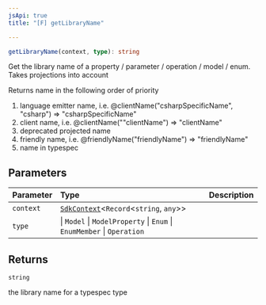 ```yaml
---
jsApi: true
title: "[F] getLibraryName"

---
```

```ts
getLibraryName(context, type): string
```

Get the library name of a property / parameter / operation / model / enum. Takes projections into account

Returns name in the following order of priority
1. language emitter name, i.e. @clientName("csharpSpecificName", "csharp") => "csharpSpecificName"
2. client name, i.e. @clientName(""clientName") => "clientName"
3. deprecated projected name
4. friendly name, i.e. @friendlyName("friendlyName") => "friendlyName"
5. name in typespec

## Parameters

| Parameter | Type | Description |
| :------ | :------ | :------ |
| `context` | [`SdkContext`](../interfaces/SdkContext.md)<`Record`<`string`, `any`\>\> |  |
| `type` |    \| `Model`   \| `ModelProperty`   \| `Enum`   \| `EnumMember`   \| `Operation` |  |

## Returns

`string`

the library name for a typespec type
